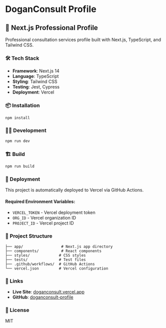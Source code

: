 # DoganConsult Profile

## 🚀 Next.js Professional Profile

Professional consultation services profile built with Next.js, TypeScript, and Tailwind CSS.

### 🛠️ Tech Stack
- **Framework**: Next.js 14
- **Language**: TypeScript
- **Styling**: Tailwind CSS
- **Testing**: Jest, Cypress
- **Deployment**: Vercel

### 📦 Installation

```bash
npm install
```

### 🏃‍♂️ Development

```bash
npm run dev
```

### 🏗️ Build

```bash
npm run build
```

### 🚀 Deployment

This project is automatically deployed to Vercel via GitHub Actions.

#### Required Environment Variables:
- `VERCEL_TOKEN` - Vercel deployment token
- `ORG_ID` - Vercel organization ID
- `PROJECT_ID` - Vercel project ID

### 📁 Project Structure

```
├── app/                 # Next.js app directory
├── components/          # React components
├── styles/             # CSS styles
├── tests/              # Test files
├── .github/workflows/  # GitHub Actions
└── vercel.json         # Vercel configuration
```

### 🔗 Links
- **Live Site**: [doganconsult.vercel.app](https://doganconsult.vercel.app)
- **GitHub**: [doganconsult-profile](https://github.com/yourusername/doganconsult-profile)

### 📄 License
MIT
